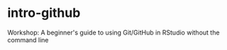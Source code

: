 # intro-github
Workshop: A beginner's guide to using Git/GitHub in RStudio without the command line 

